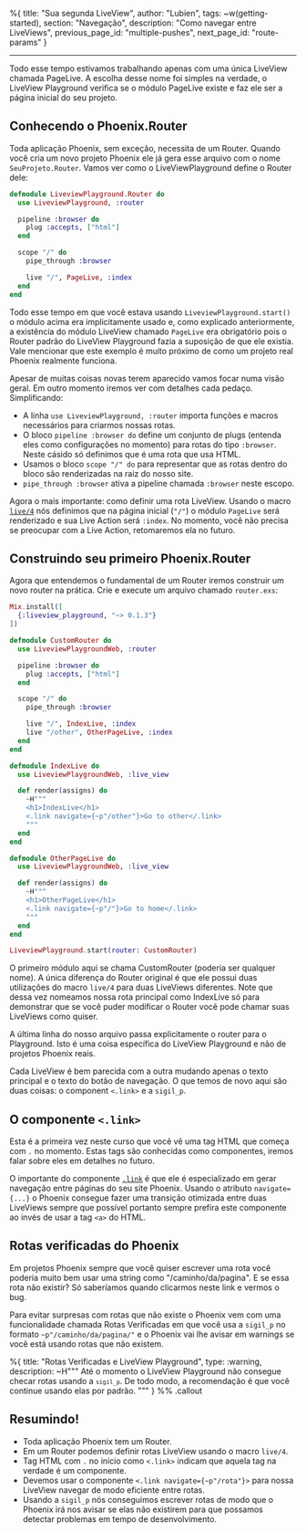 %{
title: "Sua segunda LiveView",
author: "Lubien",
tags: ~w(getting-started),
section: "Navegação",
description: "Como navegar entre LiveViews",
previous_page_id: "multiple-pushes",
next_page_id: "route-params"
}

---

Todo esse tempo estivamos trabalhando apenas com uma única LiveView chamada PageLive. A escolha desse nome foi simples na verdade, o LiveView Playground verifica se o módulo PageLive existe e faz ele ser a página inicial do seu projeto.

## Conhecendo o Phoenix.Router

Toda aplicação Phoenix, sem exceção, necessita de um Router. Quando você cria um novo projeto Phoenix ele já gera esse arquivo com o nome `SeuProjeto.Router`. Vamos ver como o LiveViewPlayground define o Router dele:

```elixir
defmodule LiveviewPlayground.Router do
  use LiveviewPlayground, :router

  pipeline :browser do
    plug :accepts, ["html"]
  end

  scope "/" do
    pipe_through :browser

    live "/", PageLive, :index
  end
end
```

Todo esse tempo em que você estava usando `LiveviewPlayground.start()` o módulo acima era implicitamente usado e, como explicado anteriormente, a existência do módulo LiveView chamado `PageLive` era obrigatório pois o Router padrão do LiveView Playground fazia a suposição de que ele existia. Vale mencionar que este exemplo é muito próximo de como um projeto real Phoenix realmente funciona.

Apesar de muitas coisas novas terem aparecido vamos focar numa visão geral. Em outro momento iremos ver com detalhes cada pedaço. Simplificando:

- A linha `use LiveviewPlayground, :router` importa funções e macros necessários para criarmos nossas rotas.
- O bloco `pipeline :browser do` define um conjunto de plugs (entenda eles como configurações no momento) para rotas do tipo `:browser`. Neste cásido só definimos que é uma rota que usa HTML.
- Usamos o bloco `scope "/" do` para representar que as rotas dentro do bloco são renderizadas na raiz do nosso site.
- `pipe_through :browser` ativa a pipeline chamada `:browser` neste escopo.

Agora o mais importante: como definir uma rota LiveView. Usando o macro [`live/4`](https://hexdocs.pm/phoenix_live_view/Phoenix.LiveView.Router.html#live/4) nós definimos que na página inicial (`"/"`) o módulo `PageLive` será renderizado e sua Live Action será `:index`. No momento, você não precisa se preocupar com a Live Action, retomaremos ela no futuro.

## Construindo seu primeiro Phoenix.Router

Agora que entendemos o fundamental de um Router iremos construir um novo router na prática. Crie e execute um arquivo chamado `router.exs`:

```elixir
Mix.install([
  {:liveview_playground, "~> 0.1.3"}
])

defmodule CustomRouter do
  use LiveviewPlaygroundWeb, :router

  pipeline :browser do
    plug :accepts, ["html"]
  end

  scope "/" do
    pipe_through :browser

    live "/", IndexLive, :index
    live "/other", OtherPageLive, :index
  end
end

defmodule IndexLive do
  use LiveviewPlaygroundWeb, :live_view

  def render(assigns) do
    ~H"""
    <h1>IndexLive</h1>
    <.link navigate={~p"/other"}>Go to other</.link>
    """
  end
end

defmodule OtherPageLive do
  use LiveviewPlaygroundWeb, :live_view

  def render(assigns) do
    ~H"""
    <h1>OtherPageLive</h1>
    <.link navigate={~p"/"}>Go to home</.link>
    """
  end
end

LiveviewPlayground.start(router: CustomRouter)
```

O primeiro módulo aqui se chama CustomRouter (poderia ser qualquer nome). A única diferença do Router original é que ele possui duas utilizações do macro `live/4` para duas LiveViews diferentes. Note que dessa vez nomeamos nossa rota principal como IndexLive só para demonstrar que se você puder modificar o Router você pode chamar suas LiveViews como quiser.

A última linha do nosso arquivo passa explicitamente o router para o Playground. Isto é uma coisa específica do LiveView Playground e não de projetos Phoenix reais.

Cada LiveView é bem parecida com a outra mudando apenas o texto principal e o texto do botão de navegação. O que temos de novo aqui são duas coisas: o component `<.link>` e a `sigil_p`.

## O componente `<.link>`

Esta é a primeira vez neste curso que você vê uma tag HTML que começa com `.` no momento. Estas tags são conhecidas como componentes, iremos falar sobre eles em detalhes no futuro.

O importante do componente [`.link`](https://hexdocs.pm/phoenix_live_view/Phoenix.Component.html#link/1) é que ele é especializado em gerar navegação entre páginas do seu site Phoenix. Usando o atributo `navigate={...}` o Phoenix consegue fazer uma transição otimizada entre duas LiveViews sempre que possível portanto sempre prefira este componente ao invés de usar a tag `<a>` do HTML.

## Rotas verificadas do Phoenix

Em projetos Phoenix sempre que você quiser escrever uma rota você poderia muito bem usar uma string como "/caminho/da/pagina". E se essa rota não existir? Só saberíamos quando clicarmos neste link e vermos o bug.

Para evitar surpresas com rotas que não existe o Phoenix vem com uma funcionalidade chamada Rotas Verificadas em que você usa a `sigil_p` no formato `~p"/caminho/da/pagina/"` e o Phoenix vai lhe avisar em warnings se você está usando rotas que não existem.

%{
title: "Rotas Verificadas e LiveView Playground",
type: :warning,
description: ~H"""
Até o momento o LiveView Playground não consegue checar rotas usando a <code>`sigil_p`</code>. De todo modo, a recomendação é que você continue usando elas por padrão.
"""
} %% .callout

## Resumindo!

- Toda aplicação Phoenix tem um Router.
- Em um Router podemos definir rotas LiveView usando o macro `live/4`.
- Tag HTML com `.` no início como `<.link>` indicam que aquela tag na verdade é um componente.
- Devemos usar o componente `<.link navigate={~p"/rota"}>` para nossa LiveView navegar de modo eficiente entre rotas.
- Usando a `sigil_p` nós conseguimos escrever rotas de modo que o Phoenix irá nos avisar se elas não existirem para que possamos detectar problemas em tempo de desenvolvimento.
